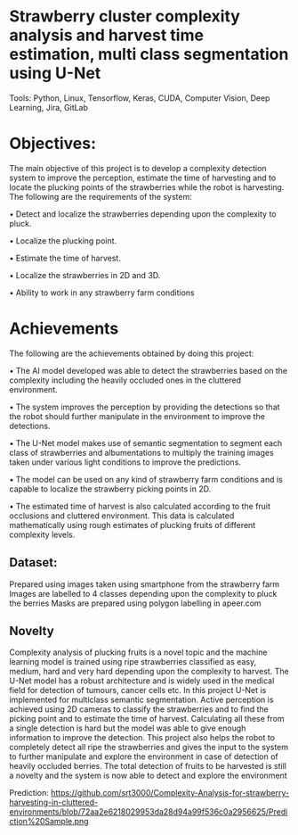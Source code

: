 # Strawberry cluster complexity analysis and harvest time estimation, multi class segmentation using U-Net
 Tools: Python, Linux, Tensorflow, Keras, CUDA, Computer Vision, Deep Learning, Jira, GitLab

# Objectives: 
The main objective of this project is to develop a complexity detection system to improve the  perception, estimate the time of harvesting and to locate the plucking points of the strawberries while the robot is harvesting. The following are the requirements of the system:

• Detect and localize the strawberries depending upon the complexity to pluck.

• Localize the plucking point.

• Estimate the time of harvest.

• Localize the strawberries in 2D and 3D.

• Ability to work in any strawberry farm conditions

# Achievements 

The following are the achievements obtained by doing this project:

• The AI model developed was able to detect the strawberries based on the complexity including the heavily occluded ones in the cluttered environment.

• The system improves the perception by providing the detections so that the robot should further manipulate in the environment to improve the detections.

• The U-Net model makes use of semantic segmentation to segment each class of strawberries and albumentations to multiply the training images taken under various light  conditions to improve the predictions.

• The model can be used on any kind of strawberry farm conditions and is capable to localize the strawberry picking points in 2D. 

• The estimated time of harvest is also calculated according to the fruit occlusions and cluttered environment. This data is calculated mathematically using rough estimates of 
plucking fruits of different complexity levels. 

## Dataset: 

Prepared using images taken using smartphone from the strawberry farm
Images are labelled to 4 classes depending upon the complexity to pluck the berries
Masks are prepared using polygon labelling in apeer.com

## Novelty
Complexity analysis of plucking fruits is a novel topic and the machine learning model is trained using ripe strawberries classified as easy, medium, hard and very hard depending upon the complexity to harvest. The U-Net model has a robust architecture and is widely used in the medical field for detection of tumours, cancer cells etc. In this project U-Net is implemented for multiclass semantic segmentation. Active perception is achieved using 2D cameras to classify the strawberries and to find the picking point and to estimate the time of harvest. Calculating all these from a single detection is hard but the model was able to give enough information to improve the detection. This  project also helps the robot to completely detect all ripe the strawberries and gives the input to the system to further manipulate and explore the environment in case of detection of heavily occluded berries. The total detection of fruits to be harvested is still a novelty and the system is now able to detect and explore the environment
  
Prediction:
https://github.com/srt3000/Complexity-Analysis-for-strawberry-harvesting-in-cluttered-environments/blob/72aa2e6218029953da28d94a99f536c0a2956625/Prediction%20Sample.png


